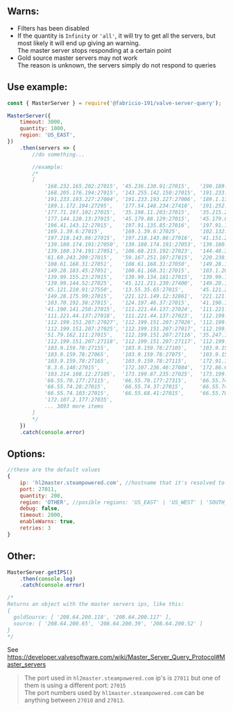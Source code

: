 ## Warns: 
* Filters has been disabled
* If the quantity is `Infinity` or `'all'`, it will try to get all the servers, but most likely it will end up giving an warning.  
  The master server stops responding at a certain point
* Gold source master servers may not work  
  The reason is unknown, the servers simply do not respond to queries

## Use example:
```js
const { MasterServer } = require('@fabricio-191/valve-server-query');

MasterServer({
    timeout: 3000,
    quantity: 1000,
    region: 'US_EAST',
})
    .then(servers => {
        //do something...

        //example:
        /*
        [
            '168.232.165.202:27015', '45.236.130.91:27015',   '190.189.114.9:27016',   
            '168.205.176.194:27015', '143.255.142.150:27015', '191.233.193.227:27008', 
            '191.233.193.227:27004', '191.233.193.227:27006', '189.1.172.194:27165',   
            '189.1.172.194:27295',   '177.54.148.234:27410',  '191.252.60.108:27016',  
            '177.71.197.102:27015',  '35.198.11.203:27015',   '35.215.242.218:27015',  
            '177.144.128.13:27015',  '45.179.88.129:27015',   '45.179.88.191:27015',   
            '196.41.143.12:27015',   '197.91.135.85:27016',   '197.91.135.85:27015',   
            '169.1.39.6:27015',      '169.1.39.6:27025',      '102.132.150.129:27007', 
            '197.218.143.86:27015',  '197.218.143.86:27016',  '41.151.29.171:27015',   
            '139.180.174.191:27050', '139.180.174.191:27053', '139.180.174.191:27052', 
            '139.180.174.191:27051', '106.68.215.192:27023',  '144.48.37.119:27015',   
            '61.69.243.209:27015',   '59.167.251.107:27815',  '220.238.70.245:27015',  
            '108.61.168.31:27051',   '108.61.168.31:27050',   '149.28.183.45:27050',   
            '149.28.183.45:27051',   '108.61.168.31:27015',   '103.1.206.211:27035',   
            '139.99.155.23:27015',   '139.99.134.181:27015',  '139.99.144.52:27020',   
            '139.99.144.52:27025',   '45.121.211.230:27400',  '149.28.176.253:27016',  
            '45.121.210.91:27550',   '13.55.35.65:27015',     '45.121.211.218:27410',  
            '149.28.175.99:27015',   '221.121.149.12:32861',  '221.121.149.12:32860',  
            '103.70.192.38:27015',   '124.197.46.37:27015',   '41.190.141.233:27015',  
            '41.190.141.250:27015',  '111.221.44.137:27024',  '111.221.44.137:27029',  
            '111.221.44.137:27018',  '111.221.44.137:27023',  '112.199.151.207:27016', 
            '112.199.151.207:27027', '112.199.151.207:27026', '112.199.151.207:27015', 
            '112.199.151.207:27025', '112.199.151.207:27017', '112.199.151.207:27115', 
            '51.79.162.111:27015',   '112.199.151.207:27116', '35.247.153.169:27017',  
            '112.199.151.207:27118', '112.199.151.207:27117', '112.199.151.207:27215', 
            '103.9.159.78:27155',    '103.9.159.78:27105',    '103.9.159.78:27125',    
            '103.9.159.78:27065',    '103.9.159.78:27075',    '103.9.159.78:27085',    
            '103.9.159.78:27165',    '103.9.159.78:27115',    '172.91.143.107:27015',  
            '8.3.6.148:27015',       '172.107.236.46:27084',  '172.86.64.121:27019',   
            '103.214.108.12:27105',  '173.199.87.235:27025',  '173.199.84.186:27015',  
            '66.55.70.177:27115',    '66.55.70.177:27315',    '66.55.74.59:27015',     
            '66.55.74.28:27015',     '66.55.74.37:27015',     '66.55.74.112:27015',    
            '66.55.74.103:27015',    '66.55.68.41:27015',     '66.55.70.58:27015',     
            '172.107.2.177:27035',
            ... 3893 more items
        ]
        */
    })
    .catch(console.error)
```

## Options:

```js
//these are the default values
{
	ip: 'hl2master.steampowered.com', //hostname that it's resolved to the first ip that it return
    port: 27011, 
    quantity: 200,
    region: 'OTHER', //posible regions: 'US_EAST' | 'US_WEST' | 'SOUTH_AMERICA' | 'EUROPE' | 'ASIA' | 'AUSTRALIA' | 'MIDDLE_EAST' | 'AFRICA' | 'OTHER'
    debug: false,
    timeout: 2000,
    enableWarns: true,
    retries: 3
}
```

## Other: 

```js
MasterServer.getIPS()
    .then(console.log)
    .catch(console.error)

/*
Returns an object with the master servers ips, like this: 
{
  goldSource: [ '208.64.200.118', '208.64.200.117' ],    
  source: [ '208.64.200.65', '208.64.200.39', '208.64.200.52' ]
}
*/
```

See https://developer.valvesoftware.com/wiki/Master_Server_Query_Protocol#Master_servers

> The port used in `hl2master.steampowered.com` ip's is `27011` but one of them is using a different port: `27015`  
> The port numbers used by `hl1master.steampowered.com` can be anything between `27010` and `27013`.